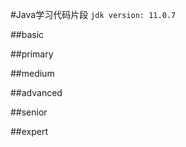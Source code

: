 #Java学习代码片段
`jdk version: 11.0.7`

##basic


##primary


##medium


##advanced


##senior


##expert